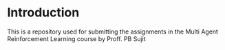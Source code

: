 # Introduction

This is a repository used for submitting the assignments in the Multi Agent Reinforcement Learning course by Proff. PB Sujit

